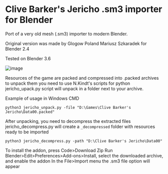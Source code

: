 # Clive Barker's Jericho .sm3 importer for Blender

 Port of a very old mesh (.sm3) importer to modern Blender.

 Original version was made by Glogow Poland Mariusz Szkaradek for Blender 2.4

Tested on Blender 3.6

![image](https://github.com/user-attachments/assets/d3fd80db-24d7-4fe1-a076-3df8a663be78)


Resources of the game are packed and compressed into .packed archives to unpack them you need to use N.Kindt's scripts for python
jericho_upack.py script will unpack in a folder next to your archive.

Example of usage in Windows CMD

`python3 jericho_unpack.py -file "D:\Games\Clive Barker's Jericho\Data00.packed"`

After unpacking, you need to decompress the extracted files
jericho_decompress.py will create a `_decompressed` folder with resources ready to be imported

`python3 jericho_decompress.py -path "D:\Clive Barker's Jericho\Data00"`

To install the addon, press Code>Download Zip
Run Blender>Edit>Preferences>Add-ons>Install, select the downloaded archive, and enable the addon
In the File>Import menu the .sm3 file option will appear
